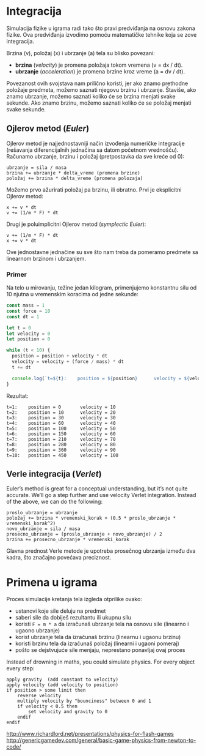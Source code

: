 # Integracija

Simulacija fizike u igrama radi tako što pravi predviđanja na osnovu zakona fizike. Ova predviđanja izvodimo pomoću matematičke tehnike koja se zove integracija.

Brzina (v), položaj (x) i ubrzanje (a) tela su blisko povezani: 
- **brzina** (*velocity*) je promena položaja tokom vremena (v = dx / dt). 
- **ubrzanje** (*acceleration*) je promena brzine kroz vreme (a = dv / dt). 

Povezanost ovih svojstava nam prilično koristi, jer ako znamo prethodne položaje predmeta, možemo saznati njegovu brzinu i ubrzanje. Štaviše, ako znamo ubrzanje, možemo saznati koliko će se brzina menjati svake sekunde. Ako znamo brzinu, možemo saznati koliko će se položaj menjati svake sekunde.

## Ojlerov metod (*Euler*)

Ojlerov metod je najjednostavniji način izvođenja numeričke integracije (rešavanja diferencijalnih jednačina sa datom početnom vrednošću). Računamo ubrzanje, brzinu i položaj (pretpostavka da sve kreće od 0):

```
ubrzanje = sila / masa
brzina += ubrzanje * delta_vreme (promena brzine)
položaj += brzina * delta_vreme (promena polozaja)
```

Možemo prvo ažurirati položaj pa brzinu, ili obratno. Prvi je eksplicitni Ojlerov metod:

```
x += v * dt
v += (1/m * F) * dt
```

Drugi je poluimplicitni Ojlerov metod (*symplectic Euler*):

```
v += (1/m * F) * dt
x += v * dt
```

Ove jednostavne jednačine su sve što nam treba da pomeramo predmete sa linearnom brzinom i ubrzanjem.

### Primer

Na telo u mirovanju, težine jedan kilogram, primenjujemo konstantnu silu od 10 njutna u vremenskim koracima od jedne sekunde:

```js
const mass = 1
const force = 10
const dt = 1

let t = 0
let velocity = 0
let position = 0

while (t < 10) {
  position = position + velocity * dt
  velocity = velocity + (force / mass) * dt
  t += dt

  console.log(`t=${t}:    position = ${position}      velocity = ${velocity}`)
}
```

Rezultat:
```
t=1:    position = 0       velocity = 10
t=2:    position = 10      velocity = 20
t=3:    position = 30      velocity = 30
t=4:    position = 60      velocity = 40
t=5:    position = 100     velocity = 50
t=6:    position = 150     velocity = 60
t=7:    position = 210     velocity = 70
t=8:    position = 280     velocity = 80
t=9:    position = 360     velocity = 90
t=10:   position = 450     velocity = 100
```

## Verle integracija (*Verlet*)

Euler’s method is great for a conceptual understanding, but it’s not quite accurate. We’ll go a step further and use velocity Verlet integration. Instead of the above, we can do the following:

```
proslo_ubrzanje = ubrzanje
položaj += brzina * vremenski_korak + (0.5 * proslo_ubrzanje * vremenski_korak^2)
novo_ubrzanje = sila / masa
prosecno_ubrzanje = (proslo_ubrzanje + novo_ubrzanje) / 2
brzina += prosecno_ubrzanje * vremenski_korak
```

Glavna prednost Verle metode je upotreba prosečnog ubrzanja između dva kadra, što značajno povećava preciznost.

# Primena u igrama

Proces simulacije kretanja tela izgleda otprilike ovako:
<!-- * izračunaj svojstva mase za predmet (masa, centar mase, momenat inercije) -->
* ustanovi koje sile deluju na predmet
* saberi sile da dobiješ rezultantu ili ukupnu silu
* koristi `F = m * a` da izračunaš ubrzanje tela na osnovu sile (linearno i ugaono ubrzanje)
* korist ubrzanje tela da izračunaš brzinu (linearnu i ugaonu brzinu)
* koristi brzinu tela da izračunaš položaj (linearni i ugaoni pomeraj)
* pošto se dejstvujuće sile menjaju, neprestano ponavljaj ovaj proces

Instead of drowning in maths, you could simulate physics. For every object every step:
```
apply gravity  (add constant to velocity)
apply velocity (add velocity to position)
if position > some limit then
    reverse velocity
    multiply velocity by "bounciness" between 0 and 1
    if velocity < 0.5 then
        set velocity and gravity to 0
    endif
endif
```

http://www.richardlord.net/presentations/physics-for-flash-games
http://genericgamedev.com/general/basic-game-physics-from-newton-to-code/
